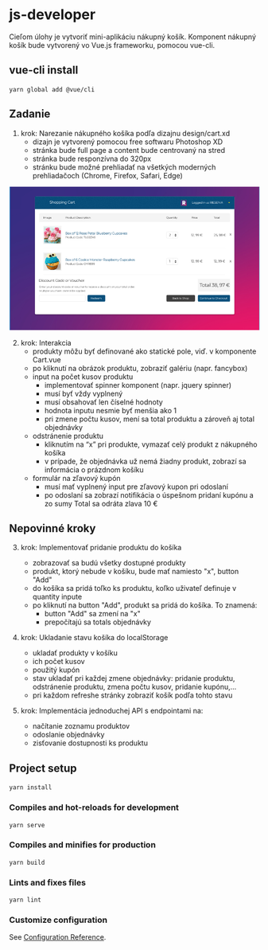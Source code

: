 # js-developer

Cieľom úlohy je vytvoriť mini-aplikáciu nákupný košík. Komponent nákupný košík bude vytvorený vo Vue.js frameworku, pomocou vue-cli.  

## vue-cli install
```
yarn global add @vue/cli
```

## Zadanie

1. krok: Narezanie nákupného košíka podľa dizajnu design/cart.xd 
    - dizajn je vytvorený pomocou free softwaru Photoshop XD 
    - stránka bude full page a content bude centrovaný na stred
    - stránka bude responzívna do 320px 
    - stránku bude možné prehliadať na všetkých moderných prehliadačoch (Chrome, Firefox, Safari, Edge)

![alt text](https://raw.githubusercontent.com/m1l4n/riesenia-hr/master/js-developer/design/result.png "Nákupný košík")

2. krok: Interakcia
    - produkty môžu byť definované ako statické pole, viď. v komponente Cart.vue
    - po kliknutí na obrázok produktu, zobraziť galériu (napr. fancybox)
    - input na počet kusov produktu
        - implementovať spinner komponent (napr. jquery spinner)
        - musí byť vždy vyplnený
        - musí obsahovať len číselné hodnoty
        - hodnota inputu nesmie byť menšia ako 1
        - pri zmene počtu kusov, mení sa total produktu a zároveň aj total objednávky
    - odstránenie produktu
        - kliknutím na “x” pri produkte, vymazať celý produkt z nákupného košíka
        - v prípade, že objednávka už nemá žiadny produkt, zobrazí sa informácia o prázdnom košíku
    - formulár na zľavový kupón
        - musí mať vyplnený input pre zľavový kupon pri odoslaní
        - po odoslaní sa zobrazí notifikácia o úspešnom pridaní kupónu a zo sumy Total sa odráta zlava 10 €

## Nepovinné kroky

3. krok: Implementovať pridanie produktu do košíka
    - zobrazovať sa budú všetky dostupné produkty
    - produkt, ktorý nebude v košíku, bude mať namiesto "x", button "Add"
    - do košíka sa pridá toľko ks produktu, koľko uživateľ definuje v quantity inpute
    - po kliknutí na button "Add", produkt sa pridá do košíka. To znamená:
        - button "Add" sa zmení na "x"
        - prepočítajú sa totals objednávky

4. krok: Ukladanie stavu košíka do localStorage
    - ukladať produkty v košíku
    - ich počet kusov
    - použitý kupón
    - stav ukladať pri každej zmene objednávky: pridanie produktu, odstránenie produktu, zmena počtu kusov, pridanie kupónu,...
    - pri každom refreshe stránky zobraziť košík podľa tohto stavu

5. krok: Implementácia jednoduchej API s endpointami na:
    - načítanie zoznamu produktov
    - odoslanie objednávky
    - zisťovanie dostupnosti ks produktu

## Project setup
```
yarn install
```

### Compiles and hot-reloads for development
```
yarn serve
```

### Compiles and minifies for production
```
yarn build
```

### Lints and fixes files
```
yarn lint
```

### Customize configuration
See [Configuration Reference](https://cli.vuejs.org/config/).
